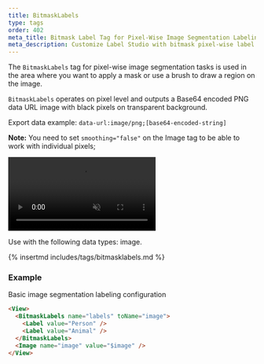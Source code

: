 ```yaml
---
title: BitmaskLabels
type: tags
order: 402
meta_title: Bitmask Label Tag for Pixel-Wise Image Segmentation Labeling
meta_description: Customize Label Studio with bitmask pixel-wise label tags for image segmentation labeling for machine learning and data science projects.
---
```


The `BitmaskLabels` tag for pixel-wise image segmentation tasks is used in the area where you want to apply a mask or use a brush to draw a region on the image.

`BitmaskLabels` operates on pixel level and outputs a Base64 encoded PNG data URL image with black pixels on transparent background.

Export data example: `data-url:image/png;[base64-encoded-string]`

**Note:** You need to set `smoothing="false"` on the Image tag to be able to work with individual pixels;

<video class="Video astro-OQEP7KKB" loop="" playsinline="" autoplay="" muted="">
  <source src="https://cdn.sanity.io/files/mzff2hy8/production/4812f66851a7fd4836e729bc7ccb7e510823af5d.mp4" type="video/mp4" class="astro-OQEP7KKB">
</video>

Use with the following data types: image.

{% insertmd includes/tags/bitmasklabels.md %}

### Example

Basic image segmentation labeling configuration

```html
<View>
  <BitmaskLabels name="labels" toName="image">
    <Label value="Person" />
    <Label value="Animal" />
  </BitmaskLabels>
  <Image name="image" value="$image" />
</View>
```
